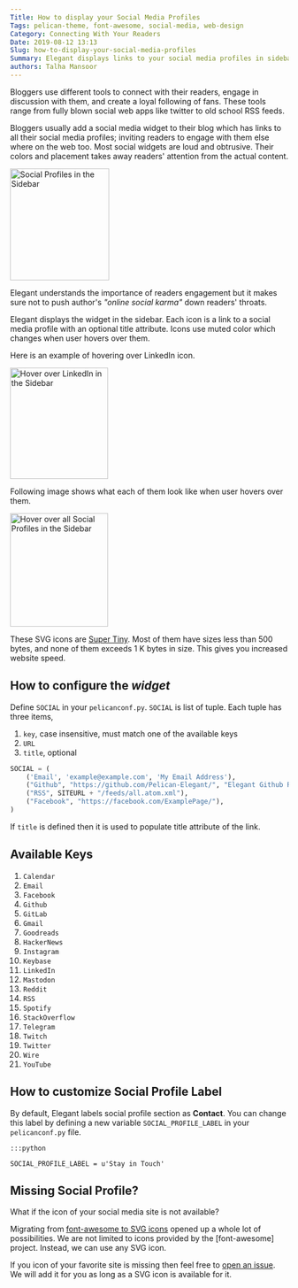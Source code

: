 ```yaml
---
Title: How to display your Social Media Profiles
Tags: pelican-theme, font-awesome, social-media, web-design
Category: Connecting With Your Readers
Date: 2019-08-12 13:13
Slug: how-to-display-your-social-media-profiles
Summary: Elegant displays links to your social media profiles in sidebar in a customizable manner
authors: Talha Mansoor
---
```


Bloggers use different tools to connect with their readers, engage in
discussion with them, and create a loyal following of fans. These tools range
from fully blown social web apps like twitter to old school RSS feeds.

Bloggers usually add a social media widget to their blog which has links to all their
social media profiles; inviting readers to engage with them else where on the
web too. Most social widgets are loud and obtrusive. Their colors and placement
takes away readers' attention from the actual content.

<img class="align-right" style="width: 179px; height: 202px"
src="{static}/images/social-profiles-sidebar-default-2019-08-12.png" alt="Social
Profiles in the Sidebar" />

Elegant understands the importance of readers engagement but it makes sure
not to push author's _"online social karma"_ down readers' throats.

Elegant displays the widget in the sidebar. Each icon is a link to a social
media profile with an optional title attribute. Icons use muted color which
changes when user hovers over them.

Here is an example of hovering over
LinkedIn <!-- yaspeller ignore -->
icon.

<img style="width: 177px; height: 201px"
src="{static}/images/social-profiles-sidebar-hover-linkedin-2019-08-12.png" alt="Hover over LinkedIn in the Sidebar" />

Following image shows what each of them look like when user hovers over them.

<img style="width: 177px; height: 205px"
src="{static}/images/social-profiles-sidebar-hover-2019-08-12.png" alt="Hover over all Social
Profiles in the Sidebar" />

These SVG icons are [Super Tiny](https://github.com/edent/SuperTinyIcons). Most of them have sizes less than 500 bytes, and none of them exceeds 1 K bytes in size. This gives you increased website speed.

## How to configure the _widget_

Define `SOCIAL` in your `pelicanconf.py`. `SOCIAL` is list of tuple. Each tuple
has three items,

1. `key`, case insensitive, must match one of the available keys
1. `URL`
1. `title`, optional

```python
SOCIAL = (
    ('Email', 'example@example.com', 'My Email Address'),
    ("Github", "https://github.com/Pelican-Elegant/", "Elegant Github Repository"),
    ("RSS", SITEURL + "/feeds/all.atom.xml"),
    ("Facebook", "https://facebook.com/ExamplePage/"),
)
```

If `title` is defined then it is used to populate title attribute of the link.

## Available Keys

1. `Calendar`
1. `Email`
1. `Facebook`
1. `Github`
1. `GitLab`
1. `Gmail`
1. `Goodreads`
1. `HackerNews`
1. `Instagram`
1. `Keybase`
1. `LinkedIn`
1. `Mastodon`
1. `Reddit`
1. `RSS`
1. `Spotify`
1. `StackOverflow`
1. `Telegram`
1. `Twitch`
1. `Twitter`
1. `Wire`
1. `YouTube`

## How to customize Social Profile Label

By default, Elegant labels social profile section as **Contact**. You can
change this label by defining a new variable `SOCIAL_PROFILE_LABEL` in your
`pelicanconf.py` file.

    :::python

    SOCIAL_PROFILE_LABEL = u'Stay in Touch'

## Missing Social Profile?

What if the icon of your social media site is not available?

Migrating from [font-awesome to SVG icons]({filename}./social-profiles-sidebar-fontawesome.md) opened up a whole lot of possibilities. We are not limited to icons provided by the [font-awesome] project. Instead, we can use any SVG icon.

If you icon of your favorite site is missing then feel free to [open an issue](https://github.com/Pelican-Elegant/elegant/issues/new?labels=enhancement&title=Request:%20Add%20new%20social%20icon%20in%20the%20sidebar). We will add it for you as long as a SVG icon is available for it.
